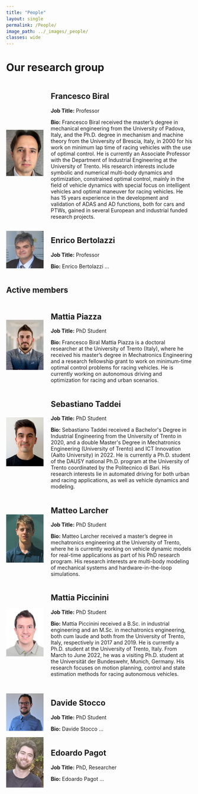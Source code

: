 ```yaml
---
title: "People"
layout: single
permalink: /People/
image_path: ../_images/_people/
classes: wide
---
```

# Our research group

<div style="display: flex; flex-direction: row; align-items: center;">
    <img src="../_images/_people/prof_biral_resized.jpg" alt="Francesco Biral" width="20%" style="margin-right: 20px;">
    <div>
      <h2>Francesco Biral</h2>
      <p><strong>Job Title:</strong> Professor</p>
      <p><strong>Bio:</strong> Francesco Biral received the master’s degree in mechanical engineering from the University of Padova, Italy, and the Ph.D. degree in mechanism and machine theory from the University of Brescia, Italy, in 2000 for his work on minimum lap time of racing vehicles with the use of optimal control. He is currently an Associate Professor with the Department of Industrial Engineering at the University of Trento. His research interests include symbolic and numerical multi-body dynamics and optimization, constrained optimal control, mainly in the field of vehicle dynamics with special focus on intelligent vehicles and optimal maneuver for racing vehicles. He has 15 years experience in the development and validation of ADAS and AD functions, both for cars and PTWs, gained in several European and industrial funded research projects.</p>
    </div>
</div>

<div style="display: flex; flex-direction: row; align-items: center;">
    <img src="../_images/_people/enrico_bertolazzi.JPG" alt="Enrico Bertolazzi" width="20%" style="margin-right: 20px;">
    <div>
      <h2>Enrico Bertolazzi</h2>
      <p><strong>Job Title:</strong> Professor</p>
      <p><strong>Bio:</strong> Enrico Bertolazzi ...</p>
    </div>
</div>

## Active members


<div style="display: flex; flex-direction: row; align-items: center;">
    <img src="../_images/_people/MattiaPiazza.jpeg" alt="Mattia Piazza" width="20%" style="margin-right: 20px;">
    <div>
      <h2>Mattia Piazza</h2>
      <p><strong>Job Title:</strong> PhD Student</p>
      <p><strong>Bio:</strong> Francesco Biral Mattia Piazza is a doctoral researcher at the University of Trento (Italy), where he received his master’s degree in Mechatronics Engineering and a research fellowship grant to work on minimum-time optimal control problems for racing vehicles. He is currently working on autonomous driving and optimization for racing and urban scenarios.</p>
    </div>
</div>



<div style="display: flex; flex-direction: row; align-items: center;">
    <img src="../_images/_people/sebastiano_taddei.jpg" alt="Sebastiano Taddei" width="20%" style="margin-right: 20px;">
    <div>
      <h2>Sebastiano Taddei</h2>
      <p><strong>Job Title:</strong> PhD Student</p>
      <p><strong>Bio:</strong> Sebastiano Taddei received a Bachelor's Degree in Industrial Engineering from the University of Trento in 2020, and a double Master's Degree in Mechatronics Engineering (University of Trento) and ICT Innovation (Aalto University) in 2022. He is currently a Ph.D. student of the DAUSY national Ph.D. program at the University of Trento coordinated by the Politecnico di Bari. His research interests lie in automated driving for both urban and racing applications, as well as vehicle dynamics and modeling.</p>
    </div>
</div>



<div style="display: flex; flex-direction: row; align-items: center;">
    <img src="../_images/_people/matteo_larcher.jpg" alt="Matteo Larcher" width="20%" style="margin-right: 20px;">
    <div>
      <h2>Matteo Larcher</h2>
      <p><strong>Job Title:</strong> PhD Student</p>
      <p><strong>Bio:</strong> Matteo Larcher received a master’s degree in mechatronics engineering at the University of Trento, where he is currently working on vehicle dynamic models for real-time applications as part of his PhD research program. His research interests are multi-body modeling of mechanical systems and hardware-in-the-loop simulations.</p>
    </div>
</div>



<div style="display: flex; flex-direction: row; align-items: center;">
    <img src="../_images/_people/mattia_piccinini.JPG" alt="Mattia Piccinini" width="20%" style="margin-right: 20px;">
    <div>
      <h2>Mattia Piccinini</h2>
      <p><strong>Job Title:</strong> PhD Student</p>
      <p><strong>Bio:</strong> Mattia Piccinini received a B.Sc. in industrial engineering and an M.Sc. in mechatronics engineering, both cum laude and both from the University of Trento, Italy, respectively in 2017 and 2019. He is currently a Ph.D. student at the University of Trento, Italy. From March to June 2022, he was a visiting Ph.D. student at the Universität der Bundeswehr, Munich, Germany. His research focuses on motion planning, control and state estimation methods for racing autonomous vehicles.</p>
    </div>
</div>

>

<div style="display: flex; flex-direction: row; align-items: center;">
    <img src="../_images/_people/davide_stocco.JPG" alt="Davide Stocco" width="20%" style="margin-right: 20px;">
    <div>
      <h2>Davide Stocco</h2>
      <p><strong>Job Title:</strong> PhD Student</p>
      <p><strong>Bio:</strong> Davide Stocco ...</p>
    </div>
</div>

<div style="display: flex; flex-direction: row; align-items: center;">
    <img src="../_images/_people/edoardo_pagot.JPG" alt="Edoardo Pagot" width="20%" style="margin-right: 20px;">
    <div>
      <h2>Edoardo Pagot</h2>
      <p><strong>Job Title:</strong> PhD, Researcher</p>
      <p><strong>Bio:</strong> Edoardo Pagot ...</p>
    </div>
</div>




